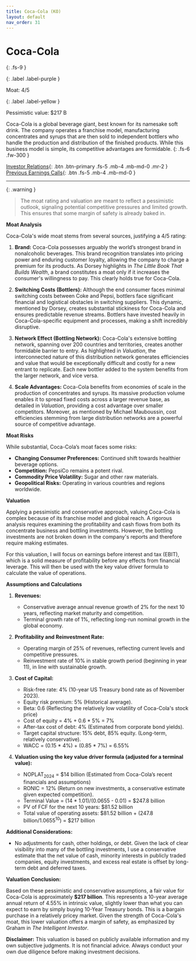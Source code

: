 ```yaml
---
title: Coca-Cola (KO)
layout: default
nav_order: 31
---
```


# Coca-Cola
{: .fs-9 }

{: .label .label-purple }

Moat: 4/5

{: .label .label-yellow }

Pessimistic value: $217 B

Coca-Cola is a global beverage giant, best known for its namesake soft drink. The company operates a franchise model, manufacturing concentrates and syrups that are then sold to independent bottlers who handle the production and distribution of the finished products. While this business model is simple, its competitive advantages are formidable.
{: .fs-6 .fw-300 }

[Investor Relations](https://www.google.com/search?q=KO+investor+relations){: .btn .btn-primary .fs-5 .mb-4 .mb-md-0 .mr-2 }
[Previous Earnings Calls](https://discountingcashflows.com/company/KO/transcripts/){: .btn .fs-5 .mb-4 .mb-md-0 }

---

{: .warning } 
>The moat rating and valuation are meant to reflect a pessimistic outlook, signaling potential competitive pressures and limited growth. This ensures that some margin of safety is already baked in.


**Moat Analysis**

Coca-Cola's wide moat stems from several sources, justifying a 4/5 rating:

1. **Brand:**  Coca-Cola possesses arguably the world’s strongest brand in nonalcoholic beverages. This brand recognition translates into pricing power and enduring customer loyalty,  allowing the company to charge a premium for its products. As Dorsey highlights in *The Little Book That Builds Wealth*, a brand constitutes a moat only if it increases the consumer's willingness to pay. This clearly holds true for Coca-Cola.

2. **Switching Costs (Bottlers):**  Although the end consumer faces minimal switching costs between Coke and Pepsi, bottlers face significant financial and logistical obstacles in switching suppliers. This dynamic, mentioned by Dorsey, creates substantial stickiness for Coca-Cola and ensures predictable revenue streams. Bottlers have invested heavily in Coca-Cola-specific equipment and processes, making a shift incredibly disruptive.

3. **Network Effect (Bottling Network):**  Coca-Cola's extensive bottling network, spanning over 200 countries and territories, creates another formidable barrier to entry.  As highlighted in *Valuation*, the interconnected nature of this distribution network generates efficiencies and value that would be exceptionally difficult and costly for a new entrant to replicate.  Each new bottler added to the system benefits from the larger network, and vice versa.

4. **Scale Advantages:** Coca-Cola benefits from economies of scale in the production of concentrates and syrups.  Its massive production volume enables it to spread fixed costs across a larger revenue base, as detailed in *Valuation*, providing a cost advantage over smaller competitors. Moreover, as mentioned by Michael Mauboussin, cost efficiencies stemming from large distribution networks are a powerful source of competitive advantage.

**Moat Risks**

While substantial, Coca-Cola’s moat faces some risks:

* **Changing Consumer Preferences:** Continued shift towards healthier beverage options.
* **Competition:**  PepsiCo remains a potent rival.
* **Commodity Price Volatility:** Sugar and other raw materials.
* **Geopolitical Risks:**  Operating in various countries and regions worldwide.

**Valuation**

Applying a pessimistic and conservative approach, valuing Coca-Cola is complex because of its franchise model and global reach. A rigorous analysis requires examining the profitability and cash flows from both its concentrate business and bottling investments. However, the bottling investments are not broken down in the company's reports and therefore require making estimates.

For this valuation, I will focus on earnings before interest and tax (EBIT), which is a solid measure of profitability before any effects from financial leverage. This will then be used with the key value driver formula to calculate the value of operations.

**Assumptions and Calculations**

1. **Revenues:**
    * Conservative average annual revenue growth of 2% for the next 10 years, reflecting market maturity and competition.
    * Terminal growth rate of 1%, reflecting long-run nominal growth in the global economy.

2. **Profitability and Reinvestment Rate:**
    * Operating margin of 25% of revenues, reflecting current levels and competitive pressures.
    * Reinvestment rate of 10% in stable growth period (beginning in year 11), in line with sustainable growth.

3. **Cost of Capital:**
    * Risk-free rate: 4% (10-year US Treasury bond rate as of November 2023).
    * Equity risk premium: 5% (Historical average).
    * Beta: 0.6 (Reflecting the relatively low volatility of Coca-Cola's stock price)
    * Cost of equity = 4% + 0.6 * 5% = 7%
    * After-tax cost of debt:  4% (Estimated from corporate bond yields).
    * Target capital structure: 15% debt, 85% equity. (Long-term, relatively conservative).
    * WACC = (0.15 * 4%) + (0.85 * 7%) = 6.55%

4. **Valuation using the key value driver formula (adjusted for a terminal value):**
    * NOPLAT<sub>2024</sub> = $14 billion (Estimated from Coca-Cola’s recent financials and assumptions)
    * RONIC = 12% (Return on new investments, a conservative estimate given expected competition).
    * Terminal Value = (14 * 1.01)/(0.0655 - 0.01) = $247.8 billion
    * PV of FCF for the next 10 years: $81.52 billion
    * Total value of operating assets: $81.52 billion + (247.8 billion/1.0655<sup>10</sup>)  = $217 billion

**Additional Considerations:**

* No adjustments for cash, other holdings, or debt. Given the lack of clear visibility into many of the bottling investments, I use a conservative estimate that the net value of cash, minority interests in publicly traded companies, equity investments, and excess real estate is offset by long-term debt and deferred taxes.

**Valuation Conclusion:**

Based on these pessimistic and conservative assumptions,  a fair value for Coca-Cola is approximately **$217 billion**. This represents a 10-year average annual return of 4.55% in intrinsic value, slightly lower than what you can expect to earn by simply buying 10-Year Treasury bonds. This is a bargain purchase in a relatively pricey market. Given the strength of Coca-Cola's moat, this lower valuation offers a margin of safety, as emphasized by Graham in *The Intelligent Investor*.

**Disclaimer:** This valuation is based on publicly available information and my own subjective judgments. It is not financial advice.  Always conduct your own due diligence before making investment decisions.
